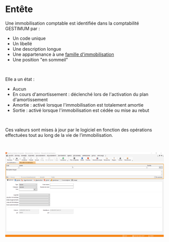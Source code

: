 # Entête


Une immobilisation 
 comptable est identifiée dans la comptabilité GESTIMUM par : 


* Un code unique
* Un libellé
* Une description longue
* Une appartenance à une [famille 
 d'immobilisation](../../Familles/FamilleImmobilisations.md)
* Une position "en sommeil"


 


Elle a un état 
 :
* Aucun
* En cours d'amortissement : déclenché lors 
 de l'activation du plan d'amortissement
* Amortie : activé lorsque l'immobilisation 
 est totalement amortie
* Sortie : activé lorsque l'immobilisation 
 est cédée ou mise au rebut


 


Ces valeurs sont mises à jour par le logiciel en fonction des opérations 
 effectuées tout au long de la vie de l’immobilisation.


 


![](../../assets/images/Immobilisations/Immobilisation/Entete.png)


